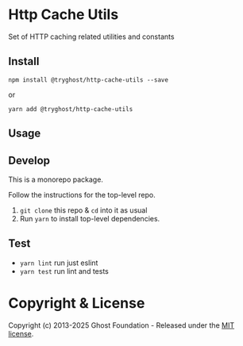 # Http Cache Utils

Set of HTTP caching related utilities and constants

## Install

`npm install @tryghost/http-cache-utils --save`

or

`yarn add @tryghost/http-cache-utils`

## Usage


## Develop

This is a monorepo package.

Follow the instructions for the top-level repo.
1. `git clone` this repo & `cd` into it as usual
2. Run `yarn` to install top-level dependencies.



## Test

- `yarn lint` run just eslint
- `yarn test` run lint and tests



# Copyright & License 

Copyright (c) 2013-2025 Ghost Foundation - Released under the [MIT license](LICENSE).